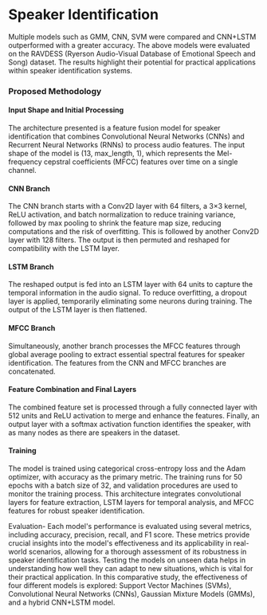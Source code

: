 # Speaker Identification
Multiple models such as GMM, CNN, SVM were compared and CNN+LSTM outperformed with a greater accuracy. The above models were evaluated on the RAVDESS (Ryerson Audio-Visual Database of Emotional Speech and Song) dataset. The results highlight their potential for practical applications within speaker identification systems.

### Proposed Methodology

#### Input Shape and Initial Processing
The architecture presented is a feature fusion model for speaker identification that combines Convolutional Neural Networks (CNNs) and Recurrent Neural Networks (RNNs) to process audio features. The input shape of the model is (13, max_length, 1), which represents the Mel-frequency cepstral coefficients (MFCC) features over time on a single channel.

#### CNN Branch
The CNN branch starts with a Conv2D layer with 64 filters, a 3×3 kernel, ReLU activation, and batch normalization to reduce training variance, followed by max pooling to shrink the feature map size, reducing computations and the risk of overfitting. This is followed by another Conv2D layer with 128 filters. The output is then permuted and reshaped for compatibility with the LSTM layer.

#### LSTM Branch
The reshaped output is fed into an LSTM layer with 64 units to capture the temporal information in the audio signal. To reduce overfitting, a dropout layer is applied, temporarily eliminating some neurons during training. The output of the LSTM layer is then flattened.

#### MFCC Branch
Simultaneously, another branch processes the MFCC features through global average pooling to extract essential spectral features for speaker identification. The features from the CNN and MFCC branches are concatenated.

#### Feature Combination and Final Layers
The combined feature set is processed through a fully connected layer with 512 units and ReLU activation to merge and enhance the features. Finally, an output layer with a softmax activation function identifies the speaker, with as many nodes as there are speakers in the dataset.

#### Training
The model is trained using categorical cross-entropy loss and the Adam optimizer, with accuracy as the primary metric. The training runs for 50 epochs with a batch size of 32, and validation procedures are used to monitor the training process. This architecture integrates convolutional layers for feature extraction, LSTM layers for temporal analysis, and MFCC features for robust speaker identification.

Evaluation-
Each model's performance is evaluated using several metrics, including accuracy, precision, recall, and F1 score. These metrics provide crucial insights into the model's effectiveness and its applicability in real-world scenarios, allowing for a thorough assessment of its robustness in speaker identification tasks. Testing the models on unseen data helps in understanding how well they can adapt to new situations, which is vital for their practical application. In this comparative study, the effectiveness of four different models is explored: Support Vector Machines (SVMs), Convolutional Neural Networks (CNNs), Gaussian Mixture Models (GMMs), and a hybrid CNN+LSTM model.
